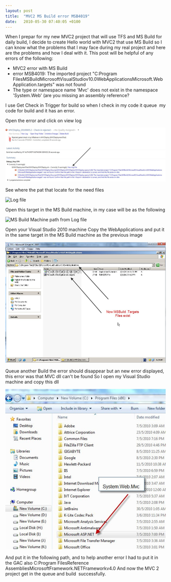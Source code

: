 ```yaml
---
layout: post
title:  "MVC2 MS Build error MSB4019"
date:   2010-05-30 07:40:05 +0100
---
```


When I prepar for my new MVC2 project that will use TFS and MS Build for
daily build, I decide to create Hello world with MVC2 that use MS Build
so I can know what the problems that I may face during my real project
and here are the problems and how I deal with it. This post will be
helpful of any errors of the following:

-   MVC2 error with MS Build
-   error MSB4019: The imported project \"C:Program
    FilesMSBuildMicrosoftVisualStudiov10.0WebApplicationsMicrosoft.WebApplication.targets\"
    was not found
-   The type or namespace name \'Mvc\' does not exist in the namespace
    \'System.Web\' (are you missing an assembly reference?

I use Get Check in Trigger for build so when I check in my code it
queue  my code for build and it has an error. 

Open the error and click on view log 

![Build Error Message](/assets/img/2010/06/ViewLogFile.jpg)

See where the pat that locate for the need files

![Log file](/assets/img/2010/06/LogFile.jpg)

Open this target in the MS Build machine, in my case will be as the following

![MS Build Machine path from Log file](/assets/img/2010/06/The-WebApplication-folder.jpg)

Open your Visual Studio 2010 machine Copy the WebApplications and put it in the same target in the MS Build machine as
the previous image

![File copied to MS Build machine](/assets/img/2010/06/MSBuildTargets-Files.jpg)

Queue another Build the error should disappear but an new error displayed, this error was that MVC dll can\'t be found So I open my Visual Studio machine and copy this dll 

![MVC dll](/assets/img/2010/06/MVCDll.jpg)

And put it in the following path, and to help another error I had to put it in the
GAC also C:Program FilesReference AssembliesMicrosoftFramework.NETFrameworkv4.0 And now the MVC 2 project get in the queue and build  successfully.
